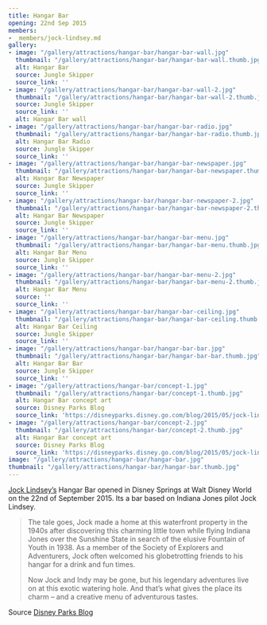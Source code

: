 ```yaml
---
title: Hangar Bar
opening: 22nd Sep 2015
members:
- _members/jock-lindsey.md
gallery:
- image: "/gallery/attractions/hangar-bar/hangar-bar-wall.jpg"
  thumbnail: "/gallery/attractions/hangar-bar/hangar-bar-wall.thumb.jpg"
  alt: Hangar Bar
  source: Jungle Skipper
  source_link: ''
- image: "/gallery/attractions/hangar-bar/hangar-bar-wall-2.jpg"
  thumbnail: "/gallery/attractions/hangar-bar/hangar-bar-wall-2.thumb.jpg"
  source: Jungle Skipper
  source_link: ''
  alt: Hangar Bar wall
- image: "/gallery/attractions/hangar-bar/hangar-bar-radio.jpg"
  thumbnail: "/gallery/attractions/hangar-bar/hangar-bar-radio.thumb.jpg"
  alt: Hangar Bar Radio
  source: Jungle Skipper
  source_link: ''
- image: "/gallery/attractions/hangar-bar/hangar-bar-newspaper.jpg"
  thumbnail: "/gallery/attractions/hangar-bar/hangar-bar-newspaper.thumb.jpg"
  alt: Hangar Bar Newspaper
  source: Jungle Skipper
  source_link: ''
- image: "/gallery/attractions/hangar-bar/hangar-bar-newspaper-2.jpg"
  thumbnail: "/gallery/attractions/hangar-bar/hangar-bar-newspaper-2.thumb.jpg"
  alt: Hangar Bar Newspaper
  source: Jungle Skipper
  source_link: ''
- image: "/gallery/attractions/hangar-bar/hangar-bar-menu.jpg"
  thumbnail: "/gallery/attractions/hangar-bar/hangar-bar-menu.thumb.jpg"
  alt: Hangar Bar Menu
  source: Jungle Skipper
  source_link: ''
- image: "/gallery/attractions/hangar-bar/hangar-bar-menu-2.jpg"
  thumbnail: "/gallery/attractions/hangar-bar/hangar-bar-menu-2.thumb.jpg"
  alt: Hangar Bar Menu
  source: ''
  source_link: ''
- image: "/gallery/attractions/hangar-bar/hangar-bar-ceiling.jpg"
  thumbnail: "/gallery/attractions/hangar-bar/hangar-bar-ceiling.thumb.jpg"
  alt: Hangar Bar Ceiling
  source: Jungle Skipper
  source_link: ''
- image: "/gallery/attractions/hangar-bar/hangar-bar-bar.jpg"
  thumbnail: "/gallery/attractions/hangar-bar/hangar-bar-bar.thumb.jpg"
  alt: Hangar Bar Bar
  source: Jungle Skipper
  source_link: ''
- image: "/gallery/attractions/hangar-bar/concept-1.jpg"
  thumbnail: "/gallery/attractions/hangar-bar/concept-1.thumb.jpg"
  alt: Hangar Bar concept art
  source: Disney Parks Blog
  source_link: 'https://disneyparks.disney.go.com/blog/2015/05/jock-lindseys-hangar-bar-to-open-this-fall-at-downtown-disney-at-walt-disney-worldresort/'
- image: "/gallery/attractions/hangar-bar/concept-2.jpg"
  thumbnail: "/gallery/attractions/hangar-bar/concept-2.thumb.jpg"
  alt: Hangar Bar concept art
  source: Disney Parks Blog
  source_link: 'https://disneyparks.disney.go.com/blog/2015/05/jock-lindseys-hangar-bar-to-open-this-fall-at-downtown-disney-at-walt-disney-worldresort/'
image: "/gallery/attractions/hangar-bar/hangar-bar.jpg"
thumbnail: "/gallery/attractions/hangar-bar/hangar-bar.thumb.jpg"
---
```


[Jock Lindsey’s](/sea/members/jock-lindsey) Hangar Bar opened in Disney Springs at Walt Disney World on the 22nd of September 2015. Its a bar based on Indiana Jones pilot Jock Lindsey. 

>The tale goes, Jock made a home at this waterfront property in the 1940s after discovering this charming little town while flying Indiana Jones over the Sunshine State in search of the elusive Fountain of Youth in 1938. As a member of the Society of Explorers and Adventurers, Jock often welcomed his globetrotting friends to his hangar for a drink and fun times.  
>  
>Now Jock and Indy may be gone, but his legendary adventures live on at this exotic watering hole. And that’s what gives the place its charm – and a creative menu of adventurous tastes.

Source [Disney Parks Blog](https://disneyparks.disney.go.com/blog/2015/08/more-delicious-details-for-jock-lindseys-hangar-bar-opening-this-fall-at-downtowndisney/)



